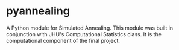 # pyannealing
A Python module for Simulated Annealing. This module was built in conjunction with JHU's Computational Statistics class. It is the computational component of the final project.
